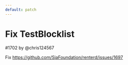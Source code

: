 ```yaml
---
default: patch
---
```


# Fix TestBlocklist

#1702 by @chris124567

Fix https://github.com/SiaFoundation/renterd/issues/1697
